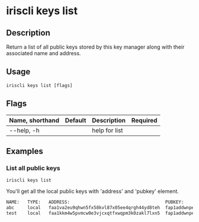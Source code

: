 # iriscli keys list

## Description

Return a list of all public keys stored by this key manager
along with their associated name and address.

## Usage

```
iriscli keys list [flags]
```

## Flags

| Name, shorthand | Default   | Description                                                  | Required |
| --------------- | --------- | ------------------------------------------------------------ | -------- |
| --help, -h      |           | help for list                                                |          |

## Examples

### List all public keys 

```shell
iriscli keys list
```

You'll get all the local public keys with 'address' and 'pubkey' element.

```txt
NAME:	TYPE:	ADDRESS:						            PUBKEY:
abc  	local	faa1va2eu9qhwn5fx58kvl87x05ee4qrgh44yd8teh	fap1addwnpepq02r0hts0yjhp4rsal627s2lqk4agy2g6tek5g9yq2tfrmkkehee2td75cs
test	local	faa1kkm4w5pvmcw0e3vjcxqtfxwqpm3k0zakl7lxn5	fap1addwnpepq0gsl90v9dgac3r9hzgz53ul5ml5ynq89ax9x8qs5jgv5z5vyssskww57lw
```
